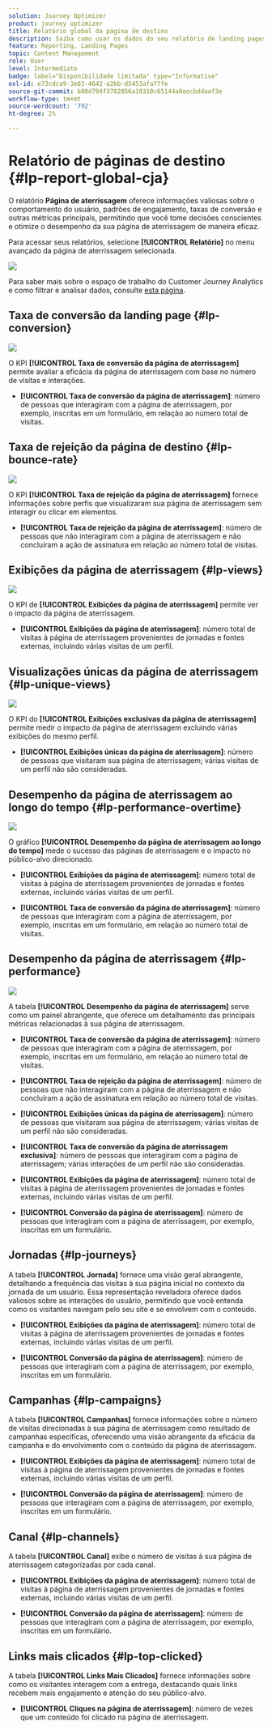 ```yaml
---
solution: Journey Optimizer
product: journey optimizer
title: Relatório global da página de destino
description: Saiba como usar os dados do seu relatório de landing pages
feature: Reporting, Landing Pages
topic: Content Management
role: User
level: Intermediate
badge: label="Disponibilidade limitada" type="Informative"
exl-id: e73cdca9-3e83-4642-a2bb-d5453afa77fe
source-git-commit: b80d794f3782056a10310c65144a8eecbddaaf3e
workflow-type: tm+mt
source-wordcount: '792'
ht-degree: 2%

---
```


# Relatório de páginas de destino {#lp-report-global-cja}

O relatório **Página de aterrissagem** oferece informações valiosas sobre o comportamento do usuário, padrões de engajamento, taxas de conversão e outras métricas principais, permitindo que você tome decisões conscientes e otimize o desempenho da sua página de aterrissagem de maneira eficaz.

Para acessar seus relatórios, selecione **[!UICONTROL Relatório]** no menu avançado da página de aterrissagem selecionada.

![](assets/cja-lp.png)

Para saber mais sobre o espaço de trabalho do Customer Journey Analytics e como filtrar e analisar dados, consulte [esta página](https://experienceleague.adobe.com/en/docs/analytics-platform/using/cja-workspace/home).

## Taxa de conversão da landing page {#lp-conversion}

![](assets/cja-lp-conversion-rate.png)

O KPI **[!UICONTROL Taxa de conversão da página de aterrissagem]** permite avaliar a eficácia da página de aterrissagem com base no número de visitas e interações.

* **[!UICONTROL Taxa de conversão da página de aterrissagem]**: número de pessoas que interagiram com a página de aterrissagem, por exemplo, inscritas em um formulário, em relação ao número total de visitas.

## Taxa de rejeição da página de destino {#lp-bounce-rate}

![](assets/cja-lp-bounce-rate.png)

O KPI **[!UICONTROL Taxa de rejeição da página de aterrissagem]** fornece informações sobre perfis que visualizaram sua página de aterrissagem sem interagir ou clicar em elementos.

* **[!UICONTROL Taxa de rejeição da página de aterrissagem]**: número de pessoas que não interagiram com a página de aterrissagem e não concluíram a ação de assinatura em relação ao número total de visitas.

## Exibições da página de aterrissagem {#lp-views}

![](assets/cja-lp-views.png)

O KPI de **[!UICONTROL Exibições da página de aterrissagem]** permite ver o impacto da página de aterrissagem.

* **[!UICONTROL Exibições da página de aterrissagem]**: número total de visitas à página de aterrissagem provenientes de jornadas e fontes externas, incluindo várias visitas de um perfil.

## Visualizações únicas da página de aterrissagem {#lp-unique-views}

![](assets/cja-lp-unique-views.png)

O KPI do **[!UICONTROL Exibições exclusivas da página de aterrissagem]** permite medir o impacto da página de aterrissagem excluindo várias exibições do mesmo perfil.

* **[!UICONTROL Exibições únicas da página de aterrissagem]**: número de pessoas que visitaram sua página de aterrissagem; várias visitas de um perfil não são consideradas.

## Desempenho da página de aterrissagem ao longo do tempo {#lp-performance-overtime}

![](assets/cja-lp-performance-overtime.png)

O gráfico **[!UICONTROL Desempenho da página de aterrissagem ao longo do tempo]** mede o sucesso das páginas de aterrissagem e o impacto no público-alvo direcionado.

* **[!UICONTROL Exibições da página de aterrissagem]**: número total de visitas à página de aterrissagem provenientes de jornadas e fontes externas, incluindo várias visitas de um perfil.

* **[!UICONTROL Taxa de conversão da página de aterrissagem]**: número de pessoas que interagiram com a página de aterrissagem, por exemplo, inscritas em um formulário, em relação ao número total de visitas.

## Desempenho da página de aterrissagem {#lp-performance}

![](assets/cja-lp-performance.png)

A tabela **[!UICONTROL Desempenho da página de aterrissagem]** serve como um painel abrangente, que oferece um detalhamento das principais métricas relacionadas à sua página de aterrissagem.

* **[!UICONTROL Taxa de conversão da página de aterrissagem]**: número de pessoas que interagiram com a página de aterrissagem, por exemplo, inscritas em um formulário, em relação ao número total de visitas.

* **[!UICONTROL Taxa de rejeição da página de aterrissagem]**: número de pessoas que não interagiram com a página de aterrissagem e não concluíram a ação de assinatura em relação ao número total de visitas.

* **[!UICONTROL Exibições únicas da página de aterrissagem]**: número de pessoas que visitaram sua página de aterrissagem; várias visitas de um perfil não são consideradas.

* **[!UICONTROL Taxa de conversão da página de aterrissagem exclusiva]**: número de pessoas que interagiram com a página de aterrissagem; várias interações de um perfil não são consideradas.

* **[!UICONTROL Exibições da página de aterrissagem]**: número total de visitas à página de aterrissagem provenientes de jornadas e fontes externas, incluindo várias visitas de um perfil.

* **[!UICONTROL Conversão da página de aterrissagem]**: número de pessoas que interagiram com a página de aterrissagem, por exemplo, inscritas em um formulário.

## Jornadas {#lp-journeys}

A tabela **[!UICONTROL Jornada]** fornece uma visão geral abrangente, detalhando a frequência das visitas à sua página inicial no contexto da jornada de um usuário. Essa representação reveladora oferece dados valiosos sobre as interações do usuário, permitindo que você entenda como os visitantes navegam pelo seu site e se envolvem com o conteúdo.

* **[!UICONTROL Exibições da página de aterrissagem]**: número total de visitas à página de aterrissagem provenientes de jornadas e fontes externas, incluindo várias visitas de um perfil.

* **[!UICONTROL Conversão da página de aterrissagem]**: número de pessoas que interagiram com a página de aterrissagem, por exemplo, inscritas em um formulário.

## Campanhas {#lp-campaigns}

A tabela **[!UICONTROL Campanhas]** fornece informações sobre o número de visitas direcionadas à sua página de aterrissagem como resultado de campanhas específicas, oferecendo uma visão abrangente da eficácia da campanha e do envolvimento com o conteúdo da página de aterrissagem.

* **[!UICONTROL Exibições da página de aterrissagem]**: número total de visitas à página de aterrissagem provenientes de jornadas e fontes externas, incluindo várias visitas de um perfil.

* **[!UICONTROL Conversão da página de aterrissagem]**: número de pessoas que interagiram com a página de aterrissagem, por exemplo, inscritas em um formulário.

## Canal {#lp-channels}

A tabela **[!UICONTROL Canal]** exibe o número de visitas à sua página de aterrissagem categorizadas por cada canal.

* **[!UICONTROL Exibições da página de aterrissagem]**: número total de visitas à página de aterrissagem provenientes de jornadas e fontes externas, incluindo várias visitas de um perfil.

* **[!UICONTROL Conversão da página de aterrissagem]**: número de pessoas que interagiram com a página de aterrissagem, por exemplo, inscritas em um formulário.

## Links mais clicados {#lp-top-clicked}

A tabela **[!UICONTROL Links Mais Clicados]** fornece informações sobre como os visitantes interagem com a entrega, destacando quais links recebem mais engajamento e atenção do seu público-alvo.

* **[!UICONTROL Cliques na página de aterrissagem]**: número de vezes que um conteúdo foi clicado na página de aterrissagem.
